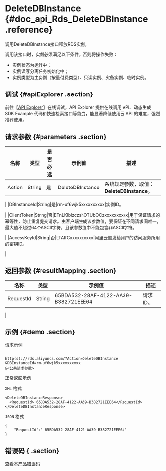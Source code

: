 # DeleteDBInstance {#doc_api_Rds_DeleteDBInstance .reference}

调用DeleteDBInstance接口释放RDS实例。

调用该接口时，实例必须满足以下条件，否则将操作失败：

-   实例状态为运行中；
-   实例读写分离任务初始化中；
-   实例类型为主实例（按量付费类型）、只读实例、灾备实例、临时实例。

## 调试 {#apiExplorer .section}

前往【[API Explorer](https://api.aliyun.com/#product=Rds&api=DeleteDBInstance)】在线调试，API Explorer 提供在线调用 API、动态生成 SDK Example 代码和快速检索接口等能力，能显著降低使用云 API 的难度，强烈推荐使用。

## 请求参数 {#parameters .section}

|名称|类型|是否必选|示例值|描述|
|--|--|----|---|--|
|Action|String|是|DeleteDBInstance|系统规定参数，取值：**DeleteDBInstance**。

 |
|DBInstanceId|String|是|rm-uf6wjk5xxxxxxxxxx|实例ID。

 |
|ClientToken|String|否|ETnLKlblzczshOTUbOCzxxxxxxxxxx|用于保证请求的幂等性，防止重复提交请求。由客户端生成该参数值，要保证在不同请求间唯一，最大值不超过64个ASCII字符，且该参数值中不能包含非ASCII字符。

 |
|AccessKeyId|String|否|LTAIfCxxxxxxxxxx|阿里云颁发给用户的访问服务所用的密钥ID。

 |

## 返回参数 {#resultMapping .section}

|名称|类型|示例值|描述|
|--|--|---|--|
|RequestId|String|65BDA532-28AF-4122-AA39-B382721EEE64|请求ID。

 |

## 示例 {#demo .section}

请求示例

``` {#request_demo}

http(s)://rds.aliyuncs.com/?Action=DeleteDBInstance
&DBInstanceId=rm-uf6wjk5xxxxxxxxxx
&<公共请求参数>

```

正常返回示例

`XML` 格式

``` {#xml_return_success_demo}
<DeleteDBInstanceResponse>
  <RequestId> 65BDA532-28AF-4122-AA39-B382721EEE64</RequestId>
</DeleteDBInstanceResponse>

```

`JSON` 格式

``` {#json_return_success_demo}
{
	"RequestId":" 65BDA532-28AF-4122-AA39-B382721EEE64"
}
```

## 错误码 { .section}

[查看本产品错误码](https://error-center.aliyun.com/status/product/Rds)


